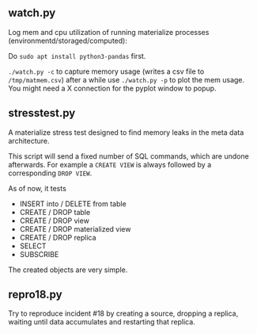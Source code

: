## watch.py

Log mem and cpu utilization of running materialize processes (environmentd/storaged/computed):

Do `sudo apt install python3-pandas` first.

`./watch.py -c` to capture memory usage (writes a csv file to `/tmp/matmem.csv`)
after a while use `./watch.py -p` to plot the mem usage. You might need a X connection
for the pyplot window to popup.

## stresstest.py
A materialize stress test designed to find memory leaks in the meta data architecture.

This script will send a fixed number of SQL commands, which are undone afterwards. For example a `CREATE VIEW` is always followed by a corresponding `DROP VIEW`.


As of now, it tests 

 * INSERT into / DELETE from table
 * CREATE / DROP table
 * CREATE / DROP view
 * CREATE / DROP materialized view
 * CREATE / DROP replica
 * SELECT
 * SUBSCRIBE


The created objects are very simple.

## repro18.py

Try to reproduce incident #18 by creating a source, dropping a replica, waiting until
data accumulates and restarting that replica.

